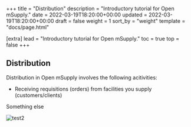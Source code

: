+++
title = "Distribution"
description = "Introductory tutorial for Open mSupply."
date = 2022-03-19T18:20:00+00:00
updated = 2022-03-19T18:20:00+00:00
draft = false
weight = 1
sort_by = "weight"
template = "docs/page.html"

[extra]
lead = "Introductory tutorial for Open mSupply."
toc = true
top = false
+++

## Distribution

Distribution in Open mSupply involves the following acitivities:
* Receiving requisitions (orders) from facilities you supply (customers/clients)

Something else

![test2](/docs/distribution/test.png)